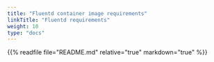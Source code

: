 ```yaml
---
title: "Fluentd container image requirements"
linkTitle: "Fluentd requirements"
weight: 10
type: "docs"
---
```




{{% readfile file="README.md" relative="true" markdown="true" %}}
